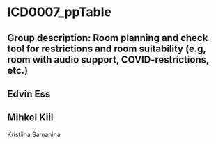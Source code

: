 # ICD0007_ppTable
## Group description: Room planning and check tool for restrictions and room suitability (e.g, room with audio support, COVID-restrictions, etc.)
## Edvin Ess
## Mihkel Kiil
 Kristiina Šamanina
